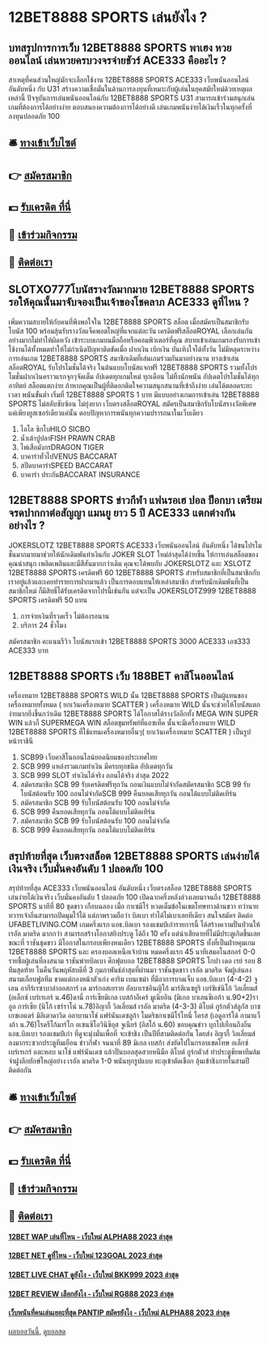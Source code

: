 # 12BET8888 SPORTS เล่นยังไง ?
## บทสรุปการการเว็บ 12BET8888 SPORTS พาเฮง หวยออนไลน์ เล่นหวยครบวงจรจ่ายชัวร์ ACE333 คืออะไร ?
สาเหตุที่คนส่วนใหญ่มักจะเลือกใช้งาน 12BET8888 SPORTS ACE333 เว็บพนันออนไลน์ อันดับหนึ่ง กับ U31 สร้างความเชื่อมั่นในด้านการลงทุนที่เหมาะกับผู้เล่นในยุคสมัยใหม่ด้วยเหตุผลเหล่านี้
ปัจจุบันการเล่นพนันออนไลน์กับ 12BET8888 SPORTS U31 สามารถเข้าร่วมสนุกเล่นเกมที่ต้องการได้อย่างง่าย ตอบสนองความต้องการได้อย่างดี เล่นเกมพนันง่ายได้เงินเร็วในทุกครั้งที่ลงทุนปลอดภัย 100

## 🛎 [ทางเข้าเว็บไซต์](https://bit.ly/3SdLNi2)
## 👉 [สมัครสมาชิก](https://bit.ly/3SdLNi2)
## 💵 [รับเครดิต ที่นี่](https://bit.ly/3dyRKHj)
## 👑 [เข้าร่วมกิจกรรม](https://bit.ly/3dyRKHj)
## 📱 [ติดต่อเรา](https://bit.ly/3dyRKHj)

## SLOTXO777โบนัสรางวัลมากมาย 12BET8888 SPORTS รอให้คุณนั้นมาจับจองเป็นเจ้าของโชคลาภ ACE333 ดูที่ไหน ?
เพิ่มความสบายให้กับคนที่พึงพอใจใน 12BET8888 SPORTS สล็อต เมื่อสมัครเป็นสมาชิกรับโบนัส 100 พร้อมลุ้นรับรางวัลแจ็คพอตใหญ่ที่แจกแต่ละวัน เครดิตฟรีสล็อตROYAL เลือกเล่นกันอย่างมากไม่ทำให้ผิดหวัง เข้าระบบเกมบนมือถือหรือคอมพิวเตอร์ที่คุณ สบายเข้าเล่นเกมรองรับการเข้าใช้งานได้ทั้งหมดทำให้ไม่กำเนิดปัญหาติดขัดเมื่อ ฝากเงิน เบิกเงิน บันเทิงใจได้ทั้งวัน ไม่มีหลุดระหว่างการเล่นเกม 12BET8888 SPORTS สมาชิกเดิมที่เล่นเกมร่วมกันมาอย่างนาน ทางเข้าเล่นสล็อตROYAL รับโปรโมชั่นได้จริง ในต้นแบบโบนัสแจกฟรี 12BET8888 SPORTS รวมทั้งโปรโมชั่นฝากเงินคราวแรกจุกๆจัดเต็ม อัปเดตทุกเกมใหม่ ทุกเดือน ไม่ทิ้งนักพนัน อัปเดตโปรโมชั่นได้ทุกอาทิตย์ สล็อตแตกง่าย ถ้าหากคุณเป็นผู้ที่ติดอกติดใจความสนุกสนานที่เข้าถึงง่าย เล่นได้ตลอดระยะเวลา พนันขั้นต่ำ เริ่มที่ 12BET8888 SPORTS 1 บาท มีแบบอย่างเกมการเข้าเล่น 12BET8888 SPORTS ไม่สลับซับซ้อน ไม่ยุ่งยาก เว็บตรงสล็อตROYAL สมัครเป็นสมาชิกรับโบนัสรางวัลพิเศษ แค่เพียงยูสเซอร์เดียวแค่นั้น ตอบปัญหาการพนันทุกความปรารถนาในเว็บเดียว
1. ไอโล ซิกโบHILO SICBO
2. น้ำเต้าปูปลาFISH PRAWN CRAB
3. ไพ่เสือมังกรDRAGON TIGER
4. บาคาร่าทั่วไปVENUS BACCARAT
5. สปีดบาคาร่าSPEED BACCARAT
6. บาคาร่า ประกันBACCARAT INSURANCE

## 12BET8888 SPORTS ข่าวกีฬา แฟนรอเฮ ปอล ป็อกบา เตรียมจรดปากกาต่อสัญญา แมนยู ยาว 5 ปี ACE333 แตกต่างกันอย่างไร ?
JOKERSLOTZ 12BET8888 SPORTS ACE333 เว็บพนันออนไลน์ อันดับหนึ่ง ได้ขนโปรโมชั่นมากมายมาช่วยให้นักเดิมพันทำเงินกับ JOKER SLOT ใหม่ล่าสุดได้ง่ายขึ้น ให้การเล่นสล็อตของคุณน่าสนุก เพลิดเพลินและมีสีสันมากกว่าเดิม คุณจะได้พบกับ JOKERSLOTZ และ XSLOTZ 12BET8888 SPORTS เครดิตฟรี 60 12BET8888 SPORTS สำหรับสมาชิกที่เป็นสมาชิกกับเราอยู่แล้วและเคยทำรายการฝากมาแล้ว เป็นการตอบแทนให้เหล่าสมาชิก สำหรับนักเดิมพันที่เป็นสมาชิกใหม่ ก็มีสิทธิ์ได้รับเครดิตจากโปรนี้เช่นกัน แต่จะเป็น JOKERSLOTZ999 12BET8888 SPORTS เครดิตฟรี 50 แทน
1. การจ่ายเงินที่รวดเร็ว ไม่ต้องรอนาน
2. บริการ 24 ชั่วโมง

สมัครสมาชิก
คะแนนรีวิว
โบนัสแรกเข้า 12BET8888 SPORTS 3000 ACE333 เอซ333 ACE333 บาท

## 12BET8888 SPORTS เว็บ 188BET คาสิโนออนไลน์
เครื่องหมาย 12BET8888 SPORTS WILD นั้น 12BET8888 SPORTS เป็นผู้แทนของเครื่องหมายทั้งหมด ( ยกเว้นเครื่องหมาย SCATTER ) เครื่องหมาย WILD นั้นจะช่วยให้โบนัสแตกง่ายมากยิ่งขึ้นกว่าเดิม 12BET8888 SPORTS ได้โอกาสได้รางวัลอีกทั้ง MEGA WIN SUPER WIN แล้วก็ SUPERMEGA WIN
สล็อตขุมทรัพย์ที่แอซเท็ค นั้นจะมีเครื่องหมาย WILD 12BET8888 SPORTS ที่ใช้แทนเครื่องหมายอื่นๆ( ยกเว้นเครื่องหมาย SCATTER ) เป็นรูป หน้าราชินี
1. SCB99 เว็บคาสิโนออนไลน์ยอดนิยมของประเทศไทย
2. SCB 999 แหล่งรวมเกมทำเงิน มีครบทุกชนิด อัปเดตทุกวัน
3. SCB 999 SLOT ทำเงินได้จริง ถอนได้จริง ล่าสุด 2022
4. สมัครสมาชิก SCB 99 รับเครดิตฟรีทุกวัน ถอนเงินแบบไม่จำกัดสมัครสมาชิก SCB 99 รับโบนัสต้อนรับ 100 ถอนไม่จำกัดSCB 999 คืนยอดเสียทุกวัน ถอนได้แบบไม่ติดเทิร์น
5. สมัครสมาชิก SCB 99 รับโบนัสต้อนรับ 100 ถอนไม่จำกัด
6. SCB 999 คืนยอดเสียทุกวัน ถอนได้แบบไม่ติดเทิร์น
7. สมัครสมาชิก SCB 99 รับโบนัสต้อนรับ 100 ถอนไม่จำกัด
8. SCB 999 คืนยอดเสียทุกวัน ถอนได้แบบไม่ติดเทิร์น

## สรุปท้ายที่สุด เว็บตรงสล็อต 12BET8888 SPORTS เล่นง่ายได้เงินจริง เว็บมั่นคงอันดับ 1 ปลอดภัย 100
สรุปท้ายที่สุด ACE333 เว็บพนันออนไลน์ อันดับหนึ่ง เว็บตรงสล็อต 12BET8888 SPORTS เล่นง่ายได้เงินจริง เว็บมั่นคงอันดับ 1 ปลอดภัย 100 เปิดฉากครึ่งหลังล่วงเลยมาจนถึง 12BET8888 SPORTS นาทีที่ 80 ชุดขาว เกือบฉลอง เมื่อ กาเซมีโร่ หวดเต็มข้อในเขตโทษทางด้านขวา ทว่านายทวารเจ้าถิ่นสามารถปิดมุมไว้ได้ แต่ภาพรวมถือว่า บิลเบา ทำได้ไม่เบาเลยทีเดียว
สนใจสมัคร ติดต่อ UFABETLIVING.COM
เกมครึ่งแรก แอธ.บิลเบา รองแชมป์เก่ารายการนี้ ได้สร้างความปั่นป่วนให้ เรอัล มาดริด มากกว่า สามารถสร้างโอกาสยิงประตู ได้ถึง 10 ครั้ง แต่น่าเสียดายที่ไม่มีประตูเกิดขึ้นเลย ขณะที่ ราชันชุดขาว มีโอกาสในกรอบเพียงหนเดียว 12BET8888 SPORTS ทั้งที่เป็นฝ่ายคุมเกม 12BET8888 SPORTS และ ครองบอลเหนือเจ้าบ้าน หมดครึ่งแรก 45 นาทีเสมอโนสกอร์ 0-0
รายชื่อผู้เล่นที่ลงสนาม
ราชันพ่ายบิลเบา ศึกฟุตบอล 12BET8888 SPORTS โกปา เดอ เรย์ รอบ 8 ทีมสุดท้าย ในคืนวันพฤหัสบดีที่ 3 กุมภาพันธ์ล่าสุดที่ผ่านมา ราชันชุดขาว เรอัล มาดริด จัดผู้เล่นลงสนามเกือบฟูลทีม ขาดแต่กองหน้าตัวเก่ง คาริม เบนเซม่า ที่มีอาการบาดเจ็บ
แอธ.บิลเบา (4-4-2) จูเลน อากีร์เรซาบาล่าออสการ์ เด มาร์กอสเยราย อัลบาเรซอินญิโก้ มาร์ติเนซยูริ เบร์ชิเช่นิโก้ วิลเลี่ยมส์ (อเล็กซ์ เบร์เรเกร์ น.46)ดานี่ การ์เซียมิเกล เบสก้าอีเคร์ มูเนียอิน (มิเกล บาเลนซิเอก้า น.90+2)ราอูล การ์เซีย (นิโก้ เซร์ราโน่ น.78)อิญากี้ วิลเลี่ยมส์
เรอัล มาดริด (4-3-3) ติโบต์ กูร์กตัวส์ลูกัส บาซเกซเอแดร์ มิลิเตาดาวิด อลาบานาโช่ แฟร์นันเดซลูก้า โมดริชกาเซมีโร่โทนี่ โครส (เอดูอาร์โด้ กามาแว็งก้า น.76)โรดรีโก้มาร์โก อเซนซิโอวินิซิอุส จูเนียร์ (อิสโก้ น.60)
ขอบคุณข่าว
บุกไปเยือนถึงถิ่น แอธ.บิลเบา รองแชมป์เก่า ที่ดูจะมุ่งมั่นเพื่อที่ จะเข้าชิง เป็นปีที่สามติดต่อกัน โดยส่ง อิญากี้ วิลเลี่ยมส์ ลงมากระซวกประตูทีมเยือน ข่าวกีฬา
จนนาที่ 89 มิเกล เบสก้า ส่งยัดไปในกรอบเขตโทษ อเล็กซ์ เบร์เรเกร์ แตะหลบ นาโช่ แฟร์นันเดซ แล้วปั่นบอลสุดสวยหนีมือ ติโบต์ กูร์กตัวส์ ทำประตูชัยพาทีมล้มจ่าฝูงลีกยักษ์ใหญ่อย่าง เรอัล มาดริด 1-0 พนันทุกรูปแบบ ทะลุเข้าตัดเชือก ลุ้นเข้าชิงภายในสามปีติดต่อกัน

## 🛎 [ทางเข้าเว็บไซต์](https://bit.ly/3SdLNi2)
## 👉 [สมัครสมาชิก](https://bit.ly/3SdLNi2)
## 💵 [รับเครดิต ที่นี่](https://bit.ly/3dyRKHj)
## 👑 [เข้าร่วมกิจกรรม](https://bit.ly/3dyRKHj)
## 📱 [ติดต่อเรา](https://bit.ly/3dyRKHj)

#### [12BET WAP เล่นที่ไหน - เว็บใหม่ ALPHA88 2023 ล่าสุด](https://atom.io/themes/12bet%20wap%20เล่นที่ไหน%20-%20เว็บใหม่%20alpha88%202023%20ล่าสุด)
#### [12BET NET ดูที่ไหน - เว็บใหม่ 123GOAL 2023 ล่าสุด](https://atom.io/themes/12bet%20net%20ดูที่ไหน%20-%20เว็บใหม่%20123goal%202023%20ล่าสุด)
#### [12BET LIVE CHAT ดูยังไง - เว็บใหม่ BKK999 2023 ล่าสุด](https://atom.io/themes/12bet%20live%20chat%20ดูยังไง%20-%20เว็บใหม่%20bkk999%202023%20ล่าสุด)
#### [12BET REVIEW เลือกยังไง - เว็บใหม่ RG888 2023 ล่าสุด](https://atom.io/themes/12bet%20review%20เลือกยังไง%20-%20เว็บใหม่%20rg888%202023%20ล่าสุด)
#### [เว็บพนันที่คนเล่นเยอะที่สุด PANTIP สมัครยังไง - เว็บใหม่ ALPHA88 2023 ล่าสุด](https://atom.io/themes/เว็บพนันที่คนเล่นเยอะที่สุด%20pantip%20สมัครยังไง%20-%20เว็บใหม่%20alpha88%202023%20ล่าสุด)

[ผลบอลวันนี้](https://siamsport.tv "ผลบอลวันนี้"), [ดูบอลสด](https://siamsport.tv/ดูบอลสด "ดูบอลสด")